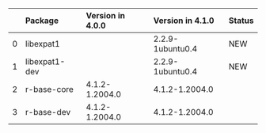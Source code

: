 <!-- markdown-link-check-disable -->

|    | Package       | Version in 4.0.0   | Version in 4.1.0   | Status   |
|---:|:--------------|:-------------------|:-------------------|:---------|
|  0 | libexpat1     |                    | 2.2.9-1ubuntu0.4   | NEW      |
|  1 | libexpat1-dev |                    | 2.2.9-1ubuntu0.4   | NEW      |
|  2 | r-base-core   | 4.1.2-1.2004.0     | 4.1.2-1.2004.0     |          |
|  3 | r-base-dev    | 4.1.2-1.2004.0     | 4.1.2-1.2004.0     |          |